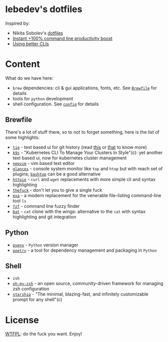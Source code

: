 # lebedev's dotfiles

Inspired by:
* Nikita Sobolev's [dotfiles](https://github.com/sobolevn/dotfiles)
* [Instant +100% command line productivity boost](https://dev.to/sobolevn/instant-100-command-line-productivity-boost)
* [Using better CLIs](https://dev.to/sobolevn/using-better-clis-6o8)

# Content

What do we have here:

* `brew` dependencies: cli & gui applications, fonts, etc. See [`Brewfile`](./Brewfile) for details
* tools for `python` development
* shell configuration. See [`config`](./config/) for details

## Brewfile

There's a lot of stuff there, so to not to forget something, here is the list of some highlights:

* [`tig`](https://github.com/jonas/tig) - text based ui for git history (read [this](https://habr.com/ru/articles/337644/) or [that](https://jonas.github.io/tig/) to know more)
* [`k9s`](https://k9scli.io) - "Kubernetes CLI To Manage Your Clusters In Style"(c): yet another text based ui, now for kubernetes cluster management
* [`neovim`](https://neovim.io) - vim based text editor
* [`glances`](https://github.com/nicolargo/glances) - console system monitor like `top` and `htop` but with reach set of plugins; [`bashtop`](https://github.com/aristocratos/bashtop) can be a good alternative
* [`httpie`](https://httpie.io/docs/cli/main-features) - `curl` and `wget` replacements with more simple cli and syntax highlighting
* [`thefuck`](https://github.com/nvbn/thefuck) - don't let you to give a single fuck
* [`exa`](https://github.com/ogham/exa) - a modern replacement for the venerable file-listing command-line tool `ls`
* [`fzf`](https://github.com/junegunn/fzf) - command line fuzzy finder
* [`bat`](https://github.com/sharkdp/bat) - `cat` clone with the wings: alternative to the `cat` with syntax highlighting and git integration

## Python

* [`pyenv`](https://github.com/pyenv/pyenv) - `Python` version manager
* [`poetry`](https://python-poetry.org/docs/) - a tool for dependency management and packaging in `Python`

## Shell

* `zsh`
* [`oh-my-zsh`](http://ohmyz.sh/) - an open source, community-driven framework for managing zsh configuration
* [`starship`](https://starship.rs/) - "The minimal, blazing-fast, and infinitely customizable prompt for any shell"(c)

# License

[WTFPL](./LICENSE): do the fuck you want. Enjoy!
